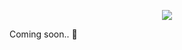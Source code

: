 <p align="center"><a href="https://embrox.group" target="_blank"><img src="https://cdn.discordapp.com/attachments/1048278293838823495/1066057237291872286/EMBROX_Banner_1.png"></a></p>

Coming soon.. :eyes:
